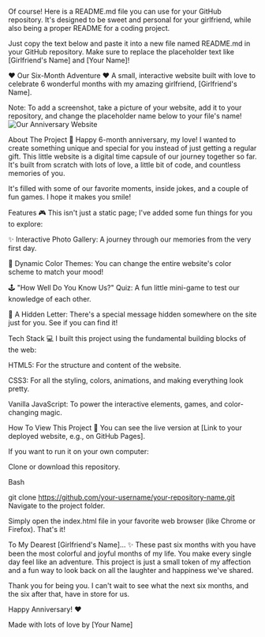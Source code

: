 Of course! Here is a README.md file you can use for your GitHub repository. It's designed to be sweet and personal for your girlfriend, while also being a proper README for a coding project.

Just copy the text below and paste it into a new file named README.md in your GitHub repository. Make sure to replace the placeholder text like [Girlfriend's Name] and [Your Name]!

❤️ Our Six-Month Adventure ❤️
A small, interactive website built with love to celebrate 6 wonderful months with my amazing girlfriend, [Girlfriend's Name].

Note: To add a screenshot, take a picture of your website, add it to your repository, and change the placeholder name below to your file's name!
![Our Anniversary Website](./screenshot.png)

About The Project 💖
Happy 6-month anniversary, my love! I wanted to create something unique and special for you instead of just getting a regular gift. This little website is a digital time capsule of our journey together so far. It's built from scratch with lots of love, a little bit of code, and countless memories of you.

It's filled with some of our favorite moments, inside jokes, and a couple of fun games. I hope it makes you smile!

Features 🎮
This isn't just a static page; I've added some fun things for you to explore:

✨ Interactive Photo Gallery: A journey through our memories from the very first day.

🎨 Dynamic Color Themes: You can change the entire website's color scheme to match your mood!

🕹️ "How Well Do You Know Us?" Quiz: A fun little mini-game to test our knowledge of each other.

💌 A Hidden Letter: There's a special message hidden somewhere on the site just for you. See if you can find it!

Tech Stack 💻
I built this project using the fundamental building blocks of the web:

HTML5: For the structure and content of the website.

CSS3: For all the styling, colors, animations, and making everything look pretty.

Vanilla JavaScript: To power the interactive elements, games, and color-changing magic.

How To View This Project 🚀
You can see the live version at [Link to your deployed website, e.g., on GitHub Pages].

If you want to run it on your own computer:

Clone or download this repository.

Bash

git clone https://github.com/your-username/your-repository-name.git
Navigate to the project folder.

Simply open the index.html file in your favorite web browser (like Chrome or Firefox). That's it!

To My Dearest [Girlfriend's Name]... ✨
These past six months with you have been the most colorful and joyful months of my life. You make every single day feel like an adventure. This project is just a small token of my affection and a fun way to look back on all the laughter and happiness we've shared.

Thank you for being you. I can't wait to see what the next six months, and the six after that, have in store for us.

Happy Anniversary! ❤️

Made with lots of love by [Your Name]
